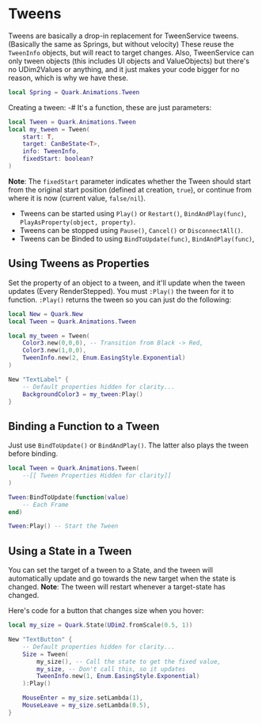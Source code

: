 # Tweens

Tweens are basically a drop-in replacement for TweenService tweens. (Basically the same as Springs, but without velocity)
These reuse the `TweenInfo` objects, but will react to target changes.
Also, TweenService can only tween objects (this includes UI objects and ValueObjects) but there's no UDim2Values or anything, and it just makes your code bigger for no reason, which is why we have these.

```lua
local Spring = Quark.Animations.Tween
```

Creating a tween:
-# It's a function, these are just parameters:

```lua
local Tween = Quark.Animations.Tween
local my_tween = Tween(
    start: T,
    target: CanBeState<T>,
    info: TweenInfo,
	fixedStart: boolean?
)
```

**Note**: The `fixedStart` parameter indicates whether the Tween should start from the original start position (defined at creation, `true`), or continue from where it is now (current value, `false/nil`).

- Tweens can be started using `Play()` or `Restart()`, `BindAndPlay(func)`, `PlayAsProperty(object, property)`.
- Tweens can be stopped using `Pause()`, `Cancel()` or `DisconnectAll()`.
- Tweens can be Binded to using `BindToUpdate(func)`, `BindAndPlay(func)`,

## Using Tweens as Properties

Set the property of an object to a tween, and it'll update when the tween updates (Every RenderStepped).
You must `:Play()` the tween for it to function. `:Play()` returns the tween so you can just do the following:

```lua
local New = Quark.New
local Tween = Quark.Animations.Tween

local my_tween = Tween(
    Color3.new(0,0,0), -- Transition from Black -> Red,
    Color3.new(1,0,0),
    TweenInfo.new(2, Enum.EasingStyle.Exponential)
)

New "TextLabel" {
    -- Default properties hidden for clarity...
    BackgroundColor3 = my_tween:Play()
}
```

## Binding a Function to a Tween

Just use `BindToUpdate()` or `BindAndPlay()`. The latter also plays the tween before binding.

```lua
local Tween = Quark.Animations.Tween(
    --[[ Tween Properties Hidden for clarity]]
)

Tween:BindToUpdate(function(value)
    -- Each Frame
end)

Tween:Play() -- Start the Tween
```

## Using a State in a Tween

You can set the target of a tween to a State, and the tween will automatically update and go towards the new target when the state is changed.
**Note**: The tween will restart whenever a target-state has changed.

Here's code for a button that changes size when you hover:

```lua
local my_size = Quark.State(UDim2.fromScale(0.5, 1))

New "TextButton" {
    -- Default properties hidden for clarity...
    Size = Tween(
        my_size(), -- Call the state to get the fixed value,
        my_size, -- Don't call this, so it updates
        TweenInfo.new(1, Enum.EasingStyle.Exponential)
    ):Play()

    MouseEnter = my_size.setLambda(1),
    MouseLeave = my_size.setLambda(0.5),
}
```
